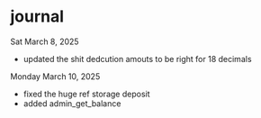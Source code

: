 # journal


Sat March 8, 2025
- updated the shit dedcution amouts to be right for 18 decimals

Monday March 10, 2025
- fixed the huge ref storage deposit
- added admin_get_balance